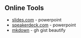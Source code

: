 ## Online Tools

* [slides.com](http://slides.com/) - powerpoint
* [speakerdeck.com](https://speakerdeck.com) - powerpoint  
* [mkdown](http://www.mkdown.com) - gh gist beautify

